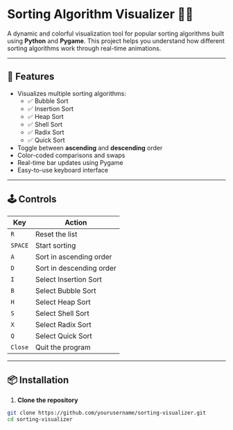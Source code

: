 # Sorting Algorithm Visualizer 🧮✨

A dynamic and colorful visualization tool for popular sorting algorithms built using **Python** and **Pygame**. This project helps you understand how different sorting algorithms work through real-time animations.

---

## 🚀 Features

- Visualizes multiple sorting algorithms:
  - ✅ Bubble Sort
  - ✅ Insertion Sort
  - ✅ Heap Sort
  - ✅ Shell Sort
  - ✅ Radix Sort
  - ✅ Quick Sort
- Toggle between **ascending** and **descending** order
- Color-coded comparisons and swaps
- Real-time bar updates using Pygame
- Easy-to-use keyboard interface

---

## 🕹️ Controls

| Key       | Action                              |
|-----------|-------------------------------------|
| `R`       | Reset the list                      |
| `SPACE`   | Start sorting                       |
| `A`       | Sort in ascending order             |
| `D`       | Sort in descending order            |
| `I`       | Select Insertion Sort               |
| `B`       | Select Bubble Sort                  |
| `H`       | Select Heap Sort                    |
| `S`       | Select Shell Sort                   |
| `X`       | Select Radix Sort                   |
| `Q`       | Select Quick Sort                   |
| `Close`   | Quit the program                    |

---

## 📦 Installation

1. **Clone the repository**

```bash
git clone https://github.com/yourusername/sorting-visualizer.git
cd sorting-visualizer
